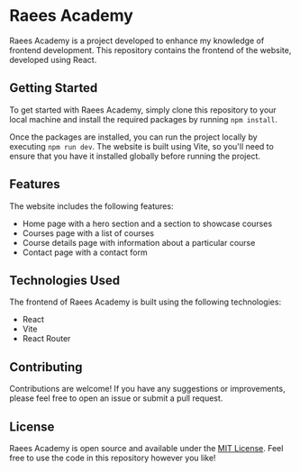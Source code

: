 # Raees Academy

Raees Academy is a project developed to enhance my knowledge of frontend development. This repository contains the frontend of the website, developed using React.

## Getting Started

To get started with Raees Academy, simply clone this repository to your local machine and install the required packages by running `npm install`.

Once the packages are installed, you can run the project locally by executing `npm run dev`. The website is built using Vite, so you'll need to ensure that you have it installed globally before running the project.

## Features

The website includes the following features:
- Home page with a hero section and a section to showcase courses
- Courses page with a list of courses
- Course details page with information about a particular course
- Contact page with a contact form

## Technologies Used

The frontend of Raees Academy is built using the following technologies:
- React
- Vite
- React Router

## Contributing

Contributions are welcome! If you have any suggestions or improvements, please feel free to open an issue or submit a pull request.

## License

Raees Academy is open source and available under the [MIT License](https://opensource.org/licenses/MIT). Feel free to use the code in this repository however you like!
